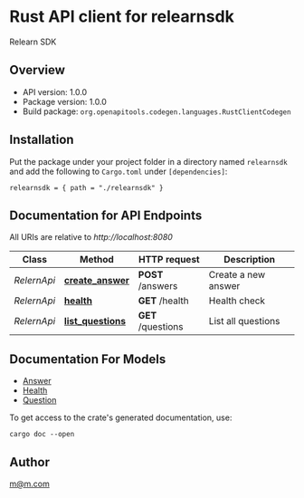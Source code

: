 # Rust API client for relearnsdk

Relearn SDK

## Overview
- API version: 1.0.0
- Package version: 1.0.0
- Build package: `org.openapitools.codegen.languages.RustClientCodegen`

## Installation

Put the package under your project folder in a directory named `relearnsdk` and add the following to `Cargo.toml` under `[dependencies]`:

```
relearnsdk = { path = "./relearnsdk" }
```

## Documentation for API Endpoints

All URIs are relative to *http://localhost:8080*

Class | Method | HTTP request | Description
------------ | ------------- | ------------- | -------------
*RelernApi* | [**create_answer**](docs/RelernApi.md#create_answer) | **POST** /answers | Create a new answer
*RelernApi* | [**health**](docs/RelernApi.md#health) | **GET** /health | Health check
*RelernApi* | [**list_questions**](docs/RelernApi.md#list_questions) | **GET** /questions | List all questions


## Documentation For Models

 - [Answer](docs/Answer.md)
 - [Health](docs/Health.md)
 - [Question](docs/Question.md)


To get access to the crate's generated documentation, use:

```
cargo doc --open
```

## Author

m@m.com

